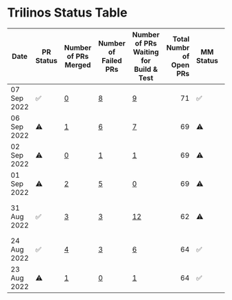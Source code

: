 # Trilinos Status Table
|   Date    |    PR Status     |                                                               Number of PRs Merged                                                                |                                                                        Number of Failed PRs                                                                         |                                                                     Number of PRs Waiting for Build & Test                                                                     |Total Numbr of Open PRs|    MM Status     |                                                        Number of Successful Master Merges                                                        |                                                                                                                   Jira Ticket #                                                                                                                    |
|-----------|------------------|---------------------------------------------------------------------------------------------------------------------------------------------------|---------------------------------------------------------------------------------------------------------------------------------------------------------------------|--------------------------------------------------------------------------------------------------------------------------------------------------------------------------------|----------------------:|------------------|--------------------------------------------------------------------------------------------------------------------------------------------------|----------------------------------------------------------------------------------------------------------------------------------------------------------------------------------------------------------------------------------------------------|
|07 Sep 2022|:white_check_mark:|[0](https://github.com/trilinos/Trilinos/pulls?q=is%3Apr+merged%3A2022-09-06T12%3A00%3A00-07%3A00..2022-09-07T12%3A00%3A00-07%3A00+base%3Adevelop+)|[8](https://github.com/trilinos/Trilinos/pulls?q=is%3Apr+updated%3A2022-09-06T12%3A00%3A00-07%3A00..2022-09-07T12%3A00%3A00-07%3A00+base%3Adevelop+status%3Afailure+)|[9](https://github.com/trilinos/Trilinos/pulls?q=is%3Apr+is%3Aopen+updated%3A2022-09-06T12%3A00%3A00-07%3A00..2022-09-07T12%3A00%3A00-07%3A00+base%3Adevelop+status%3Apending+) |                     71|:white_check_mark:|[0](https://github.com/trilinos/Trilinos/pulls?q=is%3Apr+merged%3A2022-08-22T12%3A00%3A00-07%3A00..2022-08-23T12%3A00%3A00-07%3A00+base%3Amaster+)|[TrilFrame-435](https://sems-atlassian-son.sandia.gov/jira/browse/TRILFRAME-435)                                                                                                                                                                    |
|06 Sep 2022|:warning:         |[1](https://github.com/trilinos/Trilinos/pulls?q=is%3Apr+merged%3A2022-09-05T12%3A00%3A00-07%3A00..2022-09-06T12%3A00%3A00-07%3A00+base%3Adevelop+)|[6](https://github.com/trilinos/Trilinos/pulls?q=is%3Apr+updated%3A2022-09-05T12%3A00%3A00-07%3A00..2022-09-06T12%3A00%3A00-07%3A00+base%3Adevelop+status%3Afailure+)|[7](https://github.com/trilinos/Trilinos/pulls?q=is%3Apr+is%3Aopen+updated%3A2022-09-05T12%3A00%3A00-07%3A00..2022-09-06T12%3A00%3A00-07%3A00+base%3Adevelop+status%3Apending+) |                     69|:warning:         |[0](https://github.com/trilinos/Trilinos/pulls?q=is%3Apr+merged%3A2022-08-22T12%3A00%3A00-07%3A00..2022-08-23T12%3A00%3A00-07%3A00+base%3Amaster+)|[TrilFrame-435](https://sems-atlassian-son.sandia.gov/jira/browse/TRILFRAME-435)                                                                                                                                                                    |
|02 Sep 2022|:warning:         |[0](https://github.com/trilinos/Trilinos/pulls?q=is%3Apr+merged%3A2022-09-01T12%3A00%3A00-07%3A00..2022-09-02T12%3A00%3A00-07%3A00+base%3Adevelop+)|[1](https://github.com/trilinos/Trilinos/pulls?q=is%3Apr+updated%3A2022-09-01T12%3A00%3A00-07%3A00..2022-09-02T12%3A00%3A00-07%3A00+base%3Adevelop+status%3Afailure+)|[1](https://github.com/trilinos/Trilinos/pulls?q=is%3Apr+is%3Aopen+updated%3A2022-09-01T12%3A00%3A00-07%3A00..2022-09-02T12%3A00%3A00-07%3A00+base%3Adevelop+status%3Apending+) |                     69|:warning:         |[0](https://github.com/trilinos/Trilinos/pulls?q=is%3Apr+merged%3A2022-08-22T12%3A00%3A00-07%3A00..2022-08-23T12%3A00%3A00-07%3A00+base%3Amaster+)|[TrilFrame-435](https://sems-atlassian-son.sandia.gov/jira/browse/TRILFRAME-435)                                                                                                                                                                    |
|01 Sep 2022|:warning:         |[2](https://github.com/trilinos/Trilinos/pulls?q=is%3Apr+merged%3A2022-08-31T12%3A00%3A00-07%3A00..2022-09-01T12%3A00%3A00-07%3A00+base%3Adevelop+)|[5](https://github.com/trilinos/Trilinos/pulls?q=is%3Apr+updated%3A2022-08-31T12%3A00%3A00-07%3A00..2022-09-01T12%3A00%3A00-07%3A00+base%3Adevelop+status%3Afailure+)|[0](https://github.com/trilinos/Trilinos/pulls?q=is%3Apr+is%3Aopen+updated%3A2022-08-31T12%3A00%3A00-07%3A00..2022-08-31T12%3A00%3A00-07%3A00+base%3Adevelop+status%3Apending+) |                     69|:warning:         |[0](https://github.com/trilinos/Trilinos/pulls?q=is%3Apr+merged%3A2022-08-22T12%3A00%3A00-07%3A00..2022-08-23T12%3A00%3A00-07%3A00+base%3Amaster+)|[TrilFrame-435](https://sems-atlassian-son.sandia.gov/jira/browse/TRILFRAME-435)                                                                                                                                                                    |
|31 Aug 2022|:white_check_mark:|[3](https://github.com/trilinos/Trilinos/pulls?q=is%3Apr+merged%3A2022-08-30T12%3A00%3A00-07%3A00..2022-08-31T12%3A00%3A00-07%3A00+base%3Adevelop+)|[3](https://github.com/trilinos/Trilinos/pulls?q=is%3Apr+updated%3A2022-08-30T12%3A00%3A00-07%3A00..2022-08-31T12%3A00%3A00-07%3A00+base%3Adevelop+status%3Afailure+)|[12](https://github.com/trilinos/Trilinos/pulls?q=is%3Apr+is%3Aopen+updated%3A2022-08-30T12%3A00%3A00-07%3A00..2022-08-31T12%3A00%3A00-07%3A00+base%3Adevelop+status%3Apending+)|                     62|:warning:         |[0](https://github.com/trilinos/Trilinos/pulls?q=is%3Apr+merged%3A2022-08-22T12%3A00%3A00-07%3A00..2022-08-23T12%3A00%3A00-07%3A00+base%3Amaster+)|['[TRILFRAME-432](https://sems-atlassian-son.sandia.gov/jira/projects/TRILFRAME/issues/TRILFRAME-432?filter=allopenissues)', '[TRILFRAME-433](https://sems-atlassian-son.sandia.gov/jira/projects/TRILFRAME/issues/TRILFRAME-433?filter=allissues)']|
|24 Aug 2022|:white_check_mark:|[4](https://github.com/trilinos/Trilinos/pulls?q=is%3Apr+merged%3A2022-08-23T12%3A00%3A00-07%3A00..2022-08-24T12%3A00%3A00-07%3A00+base%3Adevelop) |[3](https://github.com/trilinos/Trilinos/pulls?q=is%3Apr+updated%3A2022-08-23T12%3A00%3A00-07%3A00..2022-08-24T12%3A00%3A00-07%3A00+base%3Adevelop+status%3Afailure) |[6](https://github.com/trilinos/Trilinos/pulls?q=is%3Apr+is%3Aopen+updated%3A2022-08-23T12%3A00%3A00-07%3A00..2022-08-24T12%3A00%3A00-07%3A00+base%3Adevelop+status%3Apending+) |                     64|:white_check_mark:|[0](https://github.com/trilinos/Trilinos/pulls?q=is%3Apr+merged%3A2022-08-22T12%3A00%3A00-07%3A00..2022-08-23T12%3A00%3A00-07%3A00+base%3Amaster+)|[]()                                                                                                                                                                                                                                                |
|23 Aug 2022|:warning:         |[1](https://github.com/trilinos/Trilinos/pulls?q=is%3Apr+merged%3A2022-08-22T12%3A00%3A00-07%3A00..2022-08-23T12%3A00%3A00-07%3A00+base%3Adevelop) |[0](https://github.com/trilinos/Trilinos/pulls?q=is%3Apr+updated%3A2022-08-22T12%3A00%3A00-07%3A00..2022-08-23T12%3A00%3A00-07%3A00+base%3Adevelop+status%3Afailure) |[1](https://github.com/trilinos/Trilinos/pulls?q=is%3Apr+is%3Aopen+updated%3A2022-08-22T12%3A00%3A00-07%3A00..2022-08-23T12%3A00%3A00-07%3A00+base%3Adevelop+status%3Apending+) |                     64|:white_check_mark:|[0](https://github.com/trilinos/Trilinos/pulls?q=is%3Apr+merged%3A2022-08-22T12%3A00%3A00-07%3A00..2022-08-23T12%3A00%3A00-07%3A00+base%3Amaster+)|[TRILFRAME-423](https://sems-atlassian-son.sandia.gov/jira/browse/TRILFRAME-423)                                                                                                                                                                    |

